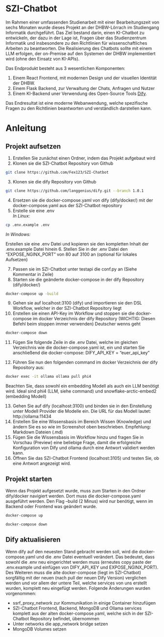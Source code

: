 # SZI-Chatbot

Im Rahmen einer umfassenden Studienarbeit mit einer Bearbeitungszeit von sechs Monaten wurde dieses Projekt an der DHBW-Lörrach im Studiengang Informatik durchgeführt.
Das Ziel bestand darin, einen KI-Chatbot zu entwickeln, der dazu in der Lage ist, Fragen über das Studienzentrum Informatik und insbesondere zu den Richtlinien für wissenschaftliches Arbeiten zu beantworten.
Die Realisierung des Chatbots sollte mit einem LLM erfolgen, der on-Premise auf den Systemen der DHBW implementiert wird (ohne den Einsatz von KI-APIs).

Das Endprodukt besteht aus 3 wesentlichen Komponenten:
1. Einem React Frontend, mit modernen Design und der visuellen Identität der DHBW.
2. Einem Flask Backend, zur Verwaltung der Chats, Anfragen und Nutzer
3. Einem KI-Backend uner Verwendung des Open-Source Tools [Dify](https://github.com/langgenius/dify).

Das Endresultat ist eine moderne Webanwendung, welche spezifische Fragen zu den Richtlinien beantworten und verständlich darstellen kann.

# Anleitung
## Projekt aufsetzen
1. Erstellen Sie zunächst einen Ordner, indem das Projekt aufgebaut wird
2. Klonen sie die SZI-Chatbot Repository von Github

```bash
git clone https://github.com/Fex123/SZI-Chatbot
```

3. Klonen sie die dify Repository von Github

```bash
git clone https://github.com/langgenius/dify.git --branch 1.0.1
```

4. Ersetzen sie die docker-compose.yaml von dify (dify/docker/) mit der docker-compose.yaml aus der SZI-Chatbot repository
5. Erstelle sie eine .env<br/>
_In Linux:_

```bash
cp .env.example .env
```

_In Windows:_

Erstellen sie  eine .env Datei und kopieren sie den kompletten Inhalt der
.env.example Datei  hinein
6. Stellen Sie in der .env Datei den “EXPOSE_NGINX_PORT” von 80 auf 3100 an (optional für lokales Aufsetzen)

7. Passen sie im SZI-Chatbot unter testapi die conf.py an (Siehe Kommentar in Zeile)
8. Starten sie die geänderte docker-compose in der dify Repository (dify/docker/)

```bash
docker-compose up -build
```

9. Gehen sie auf localhost:3100 (dify) und importieren sie den DSL Workflow, welcher in der SZI-Chatbot Repository liegt
10. Erstellen sie einen API-Key im Workflow und stoppen sie die docker-compose im docker Verzeichnis der dify Repository  (WICHTIG: Diesen Befehl beim stoppen immer verwenden) Deutscher wenns geht

```bash
docker-compose down
```

11. Fügen Sie folgende Zeile in die .env Datei, welche im gleichen Verzeichnis wie die docker-compose.yaml ist, ein und starten Sie anschließend die docker-compose:
DIFY_API_KEY = “euer_api_key” 


12. Führen Sie nun den folgenden command im docker Verzeichnis der dify Repository  aus: 

```bash
docker exec -it ollama ollama pull phi4
```

Beachten Sie, dass sowohl ein embedding Modell als auch ein LLM benötigt wird. Ideal sind phi4 (LLM, siehe command) und snowflake-arctic-embed2 (embedding Modell)


13. Gehen Sie auf dify (localhost:3100) und binden sie in den Einstellung unter Modell Provider die Modelle ein. Die URL für das Modell lautet: http://ollama:11434
14. Erstellen Sie eine Wissensbasis im Bereich Wissen (Knowledge) und ändern Sie es so wie im Screenshot oben beschrieben. Empfehlung: Markdown Dateien (.md)
15. Fügen Sie die Wissensbasis im Workflow hinzu und fragen Sie in Vorschau (Preview) eine beliebige Frage, damit die erfolgreiche Konfiguration von Dify und ollama durch eine Antwort validiert werden kann.
16. Öffnen Sie das SZI-Chatbot Frontend (localhost:3105) und testen Sie, ob eine Antwort angezeigt wird.

## Projekt starten
Wenn das Projekt aufgesetzt wurde, muss zum Starten in den Ordner dify/docker navigiert werden. Dort muss die docker-compose.yaml ausgeführt werden. Den Flag –build (2 Minus) wird nur benötigt, wenn im Backend oder Frontend was geändert wurde.


```bash
docker-compose up
```
```bash
docker-compose down
```

## Dify aktualisieren
Wenn dify auf den neuesten Stand gebracht werden soll, wird die docker-compose.yaml und die .env Datei eventuell verändert. Das bedeutet, dass sowohl die .env neu eingerichtet werden muss (erneutes copy paste der .env.example und einfügen von DIFY_API_KEY und EXPOSE_NGINX_PORT). Des Weiteren muss die alte docker-compose (liegt im SZI-Chatbot) sorgfältig mit der neuen (nach pull der neuen Dify Version) verglichen werden und vor allem der untere Teil, welche services von uns erstellt wurden, komplett neu eingefügt werden. Folgende Änderungen wurden vorgenommen:
* ssrf_proxy_network zur Kommunikation in einige Container hinzufügen
* SZI-Chatbot Frontend, Backend, MongoDB und Ollama services komplett aus der alten docker-compose.yaml,   welche sich in der SZI-Chatbot Repository befindet, übernommen
* Unter networks die app_network bridge setzen
* MongoDB Volumes setzen
